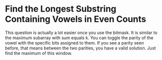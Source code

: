 # Find the Longest Substring Containing Vowels in Even Counts

This question is actually a lot easier once you use the bitmask. It is similar to the maximum subarray with sum equals k. You can toggle the parity of the vowel with the specific bits assigned to them. If you see a parity seen before, that means between the two parities, you have a valid solution. Just find the maximum of this window.
